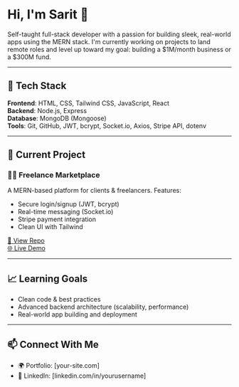 # Hi, I'm Sarit 👋

Self-taught full-stack developer with a passion for building sleek, real-world apps using the MERN stack. I'm currently working on projects to land remote roles and level up toward my goal: building a $1M/month business or a $300M fund.

---

## 🔧 Tech Stack
**Frontend**: HTML, CSS, Tailwind CSS, JavaScript, React  
**Backend**: Node.js, Express  
**Database**: MongoDB (Mongoose)  
**Tools**: Git, GitHub, JWT, bcrypt, Socket.io, Axios, Stripe API, dotenv

---

## 🚀 Current Project
### 🧑‍💼 Freelance Marketplace
A MERN-based platform for clients & freelancers. Features:
- Secure login/signup (JWT, bcrypt)
- Real-time messaging (Socket.io)
- Stripe payment integration
- Clean UI with Tailwind

[🔗 View Repo](https://github.com/YOUR-USERNAME/freelance-marketplace)  
[🌐 Live Demo](https://yourdemo.vercel.app)

---

## 📈 Learning Goals
- Clean code & best practices
- Advanced backend architecture (scalability, performance)
- Real-world app building and deployment

---

## 📫 Connect With Me
- 🌍 Portfolio: [your-site.com]
- 💼 LinkedIn: [linkedin.com/in/yourusername]

